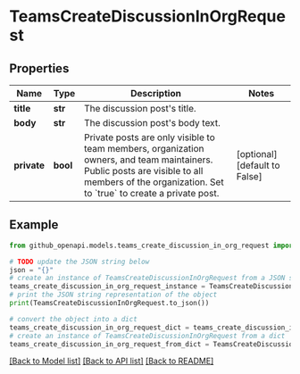 # TeamsCreateDiscussionInOrgRequest


## Properties

Name | Type | Description | Notes
------------ | ------------- | ------------- | -------------
**title** | **str** | The discussion post&#39;s title. | 
**body** | **str** | The discussion post&#39;s body text. | 
**private** | **bool** | Private posts are only visible to team members, organization owners, and team maintainers. Public posts are visible to all members of the organization. Set to &#x60;true&#x60; to create a private post. | [optional] [default to False]

## Example

```python
from github_openapi.models.teams_create_discussion_in_org_request import TeamsCreateDiscussionInOrgRequest

# TODO update the JSON string below
json = "{}"
# create an instance of TeamsCreateDiscussionInOrgRequest from a JSON string
teams_create_discussion_in_org_request_instance = TeamsCreateDiscussionInOrgRequest.from_json(json)
# print the JSON string representation of the object
print(TeamsCreateDiscussionInOrgRequest.to_json())

# convert the object into a dict
teams_create_discussion_in_org_request_dict = teams_create_discussion_in_org_request_instance.to_dict()
# create an instance of TeamsCreateDiscussionInOrgRequest from a dict
teams_create_discussion_in_org_request_from_dict = TeamsCreateDiscussionInOrgRequest.from_dict(teams_create_discussion_in_org_request_dict)
```
[[Back to Model list]](../README.md#documentation-for-models) [[Back to API list]](../README.md#documentation-for-api-endpoints) [[Back to README]](../README.md)


